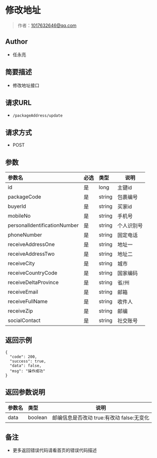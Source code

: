 # 修改地址

> 作者：1017632646@qq.com

## Author

- 任永亮

## 简要描述

- 修改地址接口

## 请求URL
- ` /packageAddress/update `
  
## 请求方式
- POST 

## 参数

|参数名|必选|类型|说明|
|:----    |:---|:----- |-----   |
|id |是  |long | 主键id    |
|packageCode |是  |string | 包裹编号    |
|buyerId |是  |string | 买家id    |
|mobileNo |是  |string | 手机号    |
|personalIdentificationNumber |是  |string | 个人识别号    |
|phoneNumber |是  |string | 固定电话    |
|receiveAddressOne |是  |string | 地址一    |
|receiveAddressTwo |是  |string | 地址二    |
|receiveCity |是  |string | 城市    |
|receiveCountryCode |是  |string | 国家编码    |
|receiveDeltaProvince |是  |string | 省/州    |
|receiveEmail |是  |string | 邮箱    |
|receiveFullName |是  |string | 收件人    |
|receiveZip |是  |string | 邮编    |
|socialContact |是  |string | 社交账号    |

## 返回示例 

``` 
{
  "code": 200,
  "success": true,
  "data": false,
  "msg": "操作成功"
}
```

## 返回参数说明 

|参数名|类型|说明|
|:-----  |:-----|-----                           |
|data |boolean   |邮编信息是否改动 true:有改动 false:无变化  |

## 备注 

- 更多返回错误代码请看首页的错误代码描述